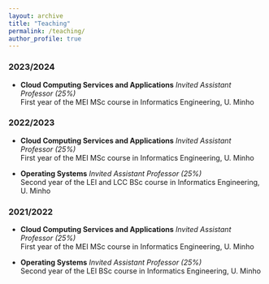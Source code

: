 ```yaml
---
layout: archive
title: "Teaching"
permalink: /teaching/
author_profile: true
---
```


### 2023/2024

- **Cloud Computing Services and Applications**
*Invited Assistant Professor (25%)*<br>
First year of the MEI MSc course in Informatics Engineering, U. Minho

### 2022/2023

- **Cloud Computing Services and Applications**
*Invited Assistant Professor (25%)*<br>
First year of the MEI MSc course in Informatics Engineering, U. Minho

- **Operating Systems**
*Invited Assistant Professor (25%)*<br>
Second year of the LEI and LCC BSc course in Informatics Engineering, U. Minho

### 2021/2022

- **Cloud Computing Services and Applications**
*Invited Assistant Professor (25%)*<br>
First year of the MEI MSc course in Informatics Engineering, U. Minho

- **Operating Systems**
*Invited Assistant Professor (25%)*<br>
Second year of the LEI BSc course in Informatics Engineering, U. Minho

